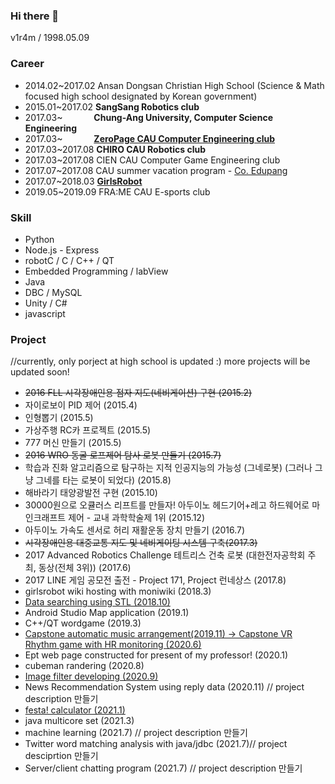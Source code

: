 ### Hi there 👋
v1r4m / 1998.05.09

### Career
- 2014.02~2017.02 Ansan Dongsan Christian High School (Science & Math focused high school designated by Korean government)
- 2015.01~2017.02 **SangSang Robotics club**
- 2017.03~ &emsp;&emsp;&emsp; **Chung-Ang University, Computer Science Engineering**
- 2017.03~ &emsp;&emsp;&emsp; **[ZeroPage CAU Computer Engineering club](https://zeropage.org)**
- 2017.03~2017.08 **CHIRO CAU Robotics club**
- 2017.03~2017.08 CIEN CAU Computer Game Engineering club
- 2017.07~2017.08 CAU summer vacation program - [Co. Edupang](https://edupang.com)
- 2017.07~2018.03 **[GirlsRobot](https://www.facebook.com/GirlsRobot/)**
- 2019.05~2019.09 FRA:ME CAU E-sports club

### Skill
- Python
- Node.js - Express
- robotC / C / C++ / QT
- Embedded Programming / labView
- Java
- DBC / MySQL
- Unity / C#
- javascript

### Project
//currently, only porject at high school is updated :) more projects will be updated soon!

- ~~2016 FLL 시각장애인용 점자 지도(네비게이션) 구현 (2015.2)~~
- 자이로보이 PID 제어 (2015.4)
- 인형뽑기 (2015.5)
- 가상주행 RC카 프로젝트 (2015.5)
- 777 머신 만들기 (2015.5)
- ~~2016 WRO 동굴 로프제어 탐사 로봇 만들기 (2015.7)~~
- 학습과 진화 알고리즘으로 탐구하는 지적 인공지능의 가능성 (그네로봇) (그러나 그냥 그네를 타는 로봇이 되었다) (2015.8)
- 해바라기 태양광발전 구현 (2015.10)
- 30000원으로 오큘러스 리프트를 만들자! 아두이노 헤드기어+레고 하드웨어로 마인크래프트 제어 - 교내 과학학술제 1위 (2015.12)
- 아두이노 가속도 센서로 허리 재활운동 장치 만들기 (2016.7)
- ~~시각장애인용 대중교통 지도 및 네비게이팅 시스템 구축(2017.3)~~
- 2017 Advanced Robotics Challenge 테트리스 건축 로봇 (대한전자공학회 주최, 동상(전체 3위)) (2017.6) 
- 2017 LINE 게임 공모전 출전 - Project 171, Project 런네상스 (2017.8)
- girlsrobot wiki hosting with moniwiki (2018.3)
- [Data searching using STL (2018.10)](https://github.com/v1r4m/STL-test)
- Android Studio Map application (2019.1)
- C++/QT wordgame (2019.3)
- [Capstone automatic music arrangement(2019.11) -> Capstone VR Rhythm game with HR monitoring (2020.6)](https://github.com/v1r4m/VRfit)
- Ept web page constructed for present of my professor! (2020.1)
- cubeman randering (2020.8)
- [Image filter developing (2020.9)](https://github.com/v1r4m/DIP)
- News Recommendation System using reply data (2020.11) // project description 만들기
- [festa! calculator (2021.1)](https://github.com/v1r4m/cal)
- java multicore set (2021.3)
- machine learning (2021.7) // project description 만들기
- Twitter word matching analysis with java/jdbc (2021.7)// project desciprtion 만들기
- Server/client chatting program (2021.7) // project description 만들기

<!--![Anurag's github stats](https://github-readme-stats.vercel.app/api?username=v1r4m)-->
